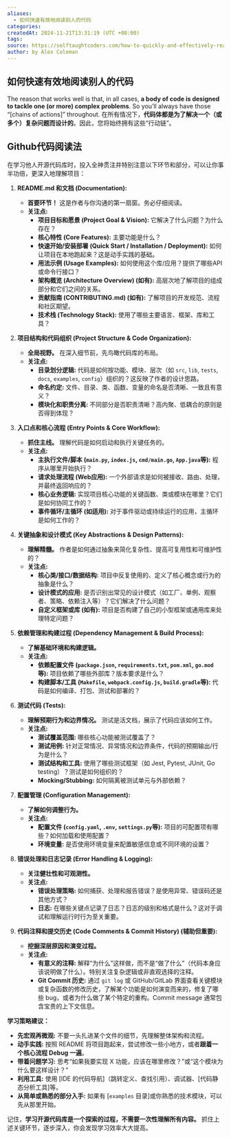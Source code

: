 ```yaml
---
aliases:
  - 如何快速有效地阅读别人的代码
categories: 
createdAt: 2024-11-21T13:31:19 (UTC +08:00)
tags: 
source: https://selftaughtcoders.com/how-to-quickly-and-effectively-read-other-peoples-code/
author: by Alex Coleman
---
```

## 如何快速有效地阅读别人的代码

The reason that works well is that, in all cases, **a body of code is designed to tackle one (or more) complex problems**. So you’ll always have those “[chains of actions]” throughout.
在所有情况下，**代码体都是为了解决一个（或多个）复杂问题而设计的**。因此，您将始终拥有这些“行动链”。
<!--SR:!2025-03-20,3,250!2000-01-01,1,250-->


## Github代码阅读法
在学习他人开源代码库时，投入全神贯注并特别注意以下环节和部分，可以让你事半功倍，更深入地理解项目：

1.  **README.md 和文档 (Documentation):**
    *   **首要环节！** 这是作者与你沟通的第一扇窗。务必仔细阅读。
    *   **关注点:**
        *   **项目目标和愿景 (Project Goal & Vision):** 它解决了什么问题？为什么存在？
        *   **核心特性 (Core Features):** 主要功能是什么？
        *   **快速开始/安装部署 (Quick Start / Installation / Deployment):** 如何让项目在本地跑起来？这是动手实践的基础。
        *   **用法示例 (Usage Examples):** 如何使用这个库/应用？提供了哪些API或命令行接口？
        *   **架构概览 (Architecture Overview) (如有):** 高层次地了解项目的组成部分和它们之间的关系。
        *   **贡献指南 (CONTRIBUTING.md) (如有):** 了解项目的开发规范、流程和社区期望。
        *   **技术栈 (Technology Stack):** 使用了哪些主要语言、框架、库和工具？

2.  **项目结构和代码组织 (Project Structure & Code Organization):**
    *   **全局视野。** 在深入细节前，先鸟瞰代码库的布局。
    *   **关注点:**
        *   **目录划分逻辑:** 代码是如何按功能、模块、层次（如 `src`, `lib`, `tests`, `docs`, `examples`, `config`）组织的？这反映了作者的设计思路。
        *   **命名约定:** 文件、目录、类、函数、变量的命名是否清晰、一致且有意义？
        *   **模块化和职责分离:** 不同部分是否职责清晰？高内聚、低耦合的原则是否得到体现？

3.  **入口点和核心流程 (Entry Points & Core Workflow):**
    *   **抓住主线。** 理解代码是如何启动和执行关键任务的。
    *   **关注点:**
        *   **主执行文件/脚本 (`main.py`, `index.js`, `cmd/main.go`, `App.java`等):** 程序从哪里开始执行？
        *   **请求处理流程 (Web应用):** 一个外部请求是如何被接收、路由、处理，并最终返回响应的？
        *   **核心业务逻辑:** 实现项目核心功能的关键函数、类或模块在哪里？它们是如何协同工作的？
        *   **事件循环/主循环 (如适用):** 对于事件驱动或持续运行的应用，主循环是如何工作的？

4.  **关键抽象和设计模式 (Key Abstractions & Design Patterns):**
    *   **理解精髓。** 作者是如何通过抽象来简化复杂性、提高可复用性和可维护性的？
    *   **关注点:**
        *   **核心类/接口/数据结构:** 项目中反复使用的、定义了核心概念或行为的抽象是什么？
        *   **设计模式的应用:** 是否识别出常见的设计模式（如工厂、单例、观察者、策略、依赖注入等）？它们解决了什么问题？
        *   **自定义框架或库 (如有):** 项目是否构建了自己的小型框架或通用库来处理特定问题？

5.  **依赖管理和构建过程 (Dependency Management & Build Process):**
    *   **了解基础环境和构建逻辑。**
    *   **关注点:**
        *   **依赖配置文件 (`package.json`, `requirements.txt`, `pom.xml`, `go.mod`等):** 项目依赖了哪些外部库？版本要求是什么？
        *   **构建脚本/工具 (`Makefile`, `webpack.config.js`, `build.gradle`等):** 代码是如何编译、打包、测试和部署的？

6.  **测试代码 (Tests):**
    *   **理解预期行为和边界情况。** 测试是活文档，展示了代码应该如何工作。
    *   **关注点:**
        *   **测试覆盖范围:** 哪些核心功能被测试覆盖了？
        *   **测试用例:** 针对正常情况、异常情况和边界条件，代码的预期输出/行为是什么？
        *   **测试结构和工具:** 使用了哪些测试框架（如 Jest, Pytest, JUnit, Go testing）？测试是如何组织的？
        *   **Mocking/Stubbing:** 如何隔离被测试单元与外部依赖？

7.  **配置管理 (Configuration Management):**
    *   **了解如何调整行为。**
    *   **关注点:**
        *   **配置文件 (`config.yaml`, `.env`, `settings.py`等):** 项目的可配置项有哪些？如何加载和使用配置？
        *   **环境变量:** 是否使用环境变量来配置敏感信息或不同环境的设置？

8.  **错误处理和日志记录 (Error Handling & Logging):**
    *   **关注健壮性和可观测性。**
    *   **关注点:**
        *   **错误处理策略:** 如何捕获、处理和报告错误？是使用异常、错误码还是其他方式？
        *   **日志:** 在哪些关键点记录了日志？日志的级别和格式是什么？这对于调试和理解运行时行为至关重要。

9.  **代码注释和提交历史 (Code Comments & Commit History) (辅助但重要):**
    *   **挖掘深层原因和演变过程。**
    *   **关注点:**
        *   **有意义的注释:** 解释“为什么”这样做，而不是“做了什么”（代码本身应该说明做了什么）。特别关注复杂逻辑或非直观选择的注释。
        *   **Git Commit 历史:** 通过 `git log` 或 GitHub/GitLab 界面查看关键模块或复杂函数的修改历史，了解某个功能是如何演变而来的，修复了哪些 bug，或者为什么做了某个特定的重构。Commit message 通常包含宝贵的上下文信息。

**学习策略建议：**

*   **先宏观再微观:** 不要一头扎进某个文件的细节，先理解整体架构和流程。
*   **动手实践:** 按照 README 将项目跑起来，尝试修改一些小地方，或者**跟着一个核心流程 Debug 一遍**。
*   **带着问题学习:** 思考“如果我要实现 X 功能，应该在哪里修改？”或“这个模块为什么要这样设计？”
*   **利用工具:** 使用 [IDE 的代码导航]（跳转定义、查找引用）、调试器、[代码静态分析工具]等。
*   **从简单或熟悉的部分入手:** 如果有 [`examples` 目录]或你熟悉的技术模块，可以先从那里开始。

记住，**学习开源代码库是一个探索的过程，不需要一次性理解所有内容。** 抓住上述关键环节，逐步深入，你会发现学习效率大大提高。